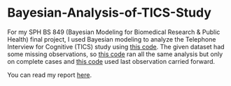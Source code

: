 # Bayesian-Analysis-of-TICS-Study

For my SPH BS 849 (Bayesian Modeling for Biomedical Research & Public Health) final project, I used Bayesian modeling to analyze the Telephone Interview for Cognitive (TICS) study using [this code](https://github.com/irenehsueh49/Bayesian-Analysis-of-TICS-Study/blob/main/TICS%20Analysis.R). The given dataset had some missing observations, so [this code](https://github.com/irenehsueh49/Bayesian-Analysis-of-TICS-Study/blob/main/Complete%20Case%20Analysis.R) ran all the same analysis but only on complete cases and [this code](https://github.com/irenehsueh49/Bayesian-Analysis-of-TICS-Study/blob/main/Last%20Observation%20Carried%20Forward.R) used last observation carried forward. 

You can read my report [here](https://github.com/irenehsueh49/Bayesian-Analysis-of-TICS-Study/blob/main/Bayesian%20Analysis%20of%20TICS%20Study.pdf).
